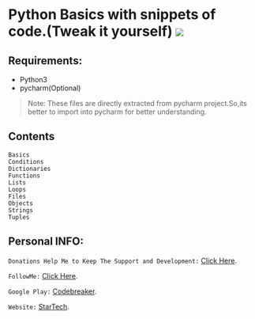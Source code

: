 # Python Basics with snippets of code.(Tweak it yourself) ![](https://travis-ci.org/CodeBreaker444/python3_basics-snippets-cheatsheets.svg?branch=master)
## Requirements:
- Python3
- pycharm(Optional)

> Note: These files are directly extracted from pycharm project.So,its better to import into pycharm for better understanding.
## Contents
```
Basics
Conditions
Dictionaries
Functions
Lists
Loops
Files
Objects
Strings
Tuples
```

## Personal INFO:
`Donations Help Me to Keep The Support and Development:` [Click Here](https://paypal.me/zer0error).

`FollowMe:` [Click Here](https://facebook.com/zer0error/).

`Google Play:` [Codebreaker](https://play.google.com/store/apps/dev?id=8331274631553271784&hl=en).

`Website:` [StarTech](http://cbstartech.com).
